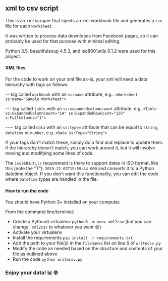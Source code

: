 ## xml to csv script
This is an xml scraper that injests an xml workbook file and generates a `csv` file for each `worksheet`.

It was written to process data downloads from Facebook pages, so it can probably be used for that purpose with minimal editing.

Python 3.5, beautifulsoup 4.5.3, and iso8601utils 0.1.2 were used for this project.


#### XML files

For the code to work on your xml file as-is, your xml will need a data hierarchy with tags as follows:

-- tag called `workbook` with an `ss:name` attribute, e.g.: `<Worksheet ss:Name="Sample Worksheet">`
  
  --- tag called `table` with an `ss:expandedcolumncount` attribute, e.g. `<Table ss:ExpandedColumnCount="19" ss:ExpandedRowCount="125" x:FullColumns="1">`
  
  ---- tag called `data` with an `ss:type=` attribute that can be equal to `string`, `datetime` or `number`, e.g. `<Data ss:Type="String">`
  
 If your tags don't match these, simply do a find and replace to update them. If the hierarchy doesn't match, you can work around it, but it will involve moving and modifying some lines of code.

The `iso8601utils` requirement is there to support dates in ISO format, like this (note the "T"): `2015-12-02T15:59:44.000` and converts it to a Python datetime object.  If you don't want this functionality, you can edit the code where `DateTime` types are handled in the file.


#### How to run the code
You should have Python 3+ installed on your computer.

From the command line/terminal:
- Create a Python3 virtualenv `python3 -m venv xml2csv` (but you can change ` xml2csv` to whatever you want 😉)
- Activate your virtualenv
- Install the requirements `pip install -r requirements.txt`
- Add the path to your file(s) in the `filenames` list on line 6 of `writecsv.py`
- Modify the code as needed based on the structure and contents of your file as outlined above
- Run the code `python writecsv.py`

### Enjoy your data!  📊 🤓

